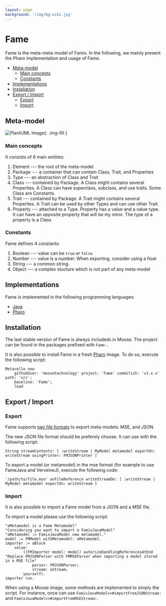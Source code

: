 ```yaml
---
layout: page
background: '/img/bg-wiki.jpg'
---
```


# Fame <!-- omit in toc -->

Fame is the meta-meta-model of Famix.
In the following, we mainly present the Pharo implementation and usage of Fame.

- [Meta-model](#meta-model)
  - [Main concepts](#main-concepts)
  - [Constants](#constants)
- [Implementations](#implementations)
- [Installation](#installation)
- [Export / Import](#export--import)
  - [Export](#export)
  - [Import](#import)

## Meta-model

![PlantUML Image](http://www.plantuml.com/plantuml/proxy?cache=no&src=https://raw.githubusercontent.com/moosetechnology/moosetechnology.github.io/master/moose-wiki/Developers/img/fame/fame-meta-model.puml&fmt=svg){: .img-fill }

### Main concepts

It consists of 6 main entities:

1. Element --- the root of the meta-model
2. Package --- a container that can contain Class, Trait, and Properties
3. Type --- an abstraction of Class and Trait
4. Class --- contained by Package. A Class might contains several Properties. A Class can have superclass, subclass, and use traits. Some Class are Constants.
5. Trait --- contained by Package. A Trait might contains several Properties. A Trait can be used by other Types and can use other Trait.
6. Property --- attached to a Type. Property has a value and a value type. It can have an opposite property that will be my miror.
   The type of a property is a Class

### Constants

Fame defines 4 constants:

1. Boolean --- value can be `true` or `false`
2. Number --- value is a number. When exporting, consider using a float
3. String --- a common string.
4. Object --- a complex stucture which is not part of any meta-model

## Implementations

Fame is implemented in the following programming languages:

- [Java](https://github.com/moosetechnology/FameJava)
- [Pharo](https://github.com/moosetechnology/Fame)

## Installation

The last stable version of Fame is always includeds in Moose.
The project can be found in the packages prefixed with `Fame-`.

It is also possible to install Fame in a fresh [Pharo](http://pharo-project.org/) image.
To do so, execute the following script:

```st
Metacello new
    githubUser: 'moosetechnology' project: 'Fame' commitish: 'v1.x.x' path: 'src';
    baseline: 'Fame';
    load
```

## Export / Import

### Export

Fame supports [two file formats](/moose-wiki/Users/fileFormat) to export meta-models: MSE, and JSON.

The new JSON file format should be preferely choose.
It can use with the following script:

```st
String streamContents: [ :writeStream | MyModel metamodel exportOn: writeStream usingPrinter: FMJSONPrinter ]
```

To export a model (or metamodel) in the mse format (for example to use FameJava and VerveineJ), execute the following code:

```st
'/path/to/file.mse' asFileReference writeStreamDo: [ :writeStream | MyModel metamodel exportOn: writeStream ]
```

### Import

It is also possible to import a Fame model from a JSON and a MSE file.

To import a model please use the following script:

```st
"aMetamodel is a Fame Metamodel"
"Considering you want to import a FamixJavaModel"
"aMetamodel := FamixJavaModel new metamodel."
model := FMModel withMetamodel: aMetamodel.
importer := aBlock
    value:
        ((FMImporter model: model) autorizeDandlingReferencesAtEnd
"Replace FMJSONParser with FMMSEParser when importing a model stored in a MSE file"
            parser: FMJSONParser; 
            stream: aStream;
        yourself).
importer run.
```

When using a Moose image, some methods are implemented to simply the script.
For instance, once can use `FamixJavaModel>>#importFromJSONStream:` and `FamixJavaModel>>#importFromMSEStream:`.

